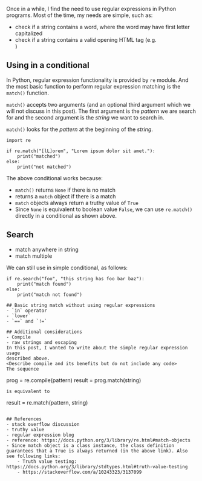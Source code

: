 ---
---

Once in a while, I find the need to use regular expressions in Python
programs. Most of the time, my needs are simple, such as:
- check if a string contains a word, where the word may have first letter capitalized
- check if a string contains a valid opening HTML tag (e.g. <div name="someDiv">)

## Using in a conditional

In Python, regular expression functionality is provided by `re` module. And the most
basic function to perform regular expression matching is the `match()` function.

`match()` accepts two arguments (and an optional third argument which we will not
discuss in this post). The first argument is the *pattern* we are search for and
the second argument is the *string* we want to search in.

`match()` looks for the *pattern* at the beginning of the *string*.

```
import re

if re.match("[lL]orem", "Lorem ipsum dolor sit amet."):
    print("matched")
else:
    print("not matched")
```

The above conditional works because:
- `match()` returns `None` if there is no match
- returns a `match` object if there is a match
- `match` objects always return a truthy value of `True`
- Since `None` is equivalent to boolean value `False`, we can use `re.match()` directly in a conditional as shown above.

## Search

- match anywhere in string
- match multiple

We can still use in simple conditional, as follows:
```
if re.search("foo", "this string has foo bar baz"):
    print("match found")
else:
    print("match not found")

## Basic string match without using regular expressions
- `in` operator
- `lower`
- `==` and `!=`

## Additional considerations
- Compile
- raw strings and escaping
In this post, I wanted to write about the simple regular expression usage
described above.
<Describe compile and its benefits but do not include any code>
The sequence

```
prog = re.compile(pattern)
result = prog.match(string)
```
is equivalent to
```
result = re.match(pattern, string)
```

## References
- stack overflow discussion
- truthy value
- regular expression blog
- reference: https://docs.python.org/3/library/re.html#match-objects
- Since match object is a class instance, the class definition guarantees that a True is always returned (in the above link). Also see following links:
    - Truth value testing: https://docs.python.org/3/library/stdtypes.html#truth-value-testing
    - https://stackoverflow.com/a/10243323/3137099
